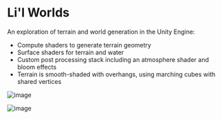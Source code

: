 # Li'l Worlds #

An exploration of terrain and world generation in the Unity Engine:
* Compute shaders to generate terrain geometry
* Surface shaders for terrain and water
* Custom post processing stack including an atmosphere shader and bloom effects
* Terrain is smooth-shaded with overhangs, using marching cubes with shared vertices

![image](https://user-images.githubusercontent.com/18638003/211686732-61f7d22b-5adf-49b5-84a9-3f9481ae7579.png)

![image](https://user-images.githubusercontent.com/18638003/211686936-fa57dc32-1fa0-4644-a0a7-9d034948dd3c.png)
